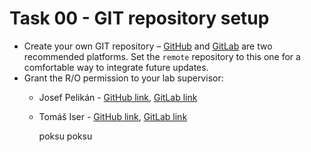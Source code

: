 # Task 00 - GIT repository setup
* Create your own GIT repository – [GitHub](https://github.com/) and
  [GitLab](https://gitlab.mff.cuni.cz/) are two recommended platforms.
  Set the `remote` repository to this one for a comfortable way to
  integrate future updates.
* Grant the R/O permission to your lab supervisor:
  * Josef Pelikán - [GitHub link](https://github.com/pepcape),
    [GitLab link](https://gitlab.mff.cuni.cz/pelikan)
  * Tomáš Iser - [GitHub link](https://github.com/tomasiser),
    [GitLab link](https://gitlab.mff.cuni.cz/isert)

    poksu poksu
